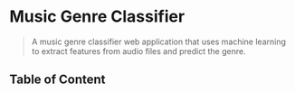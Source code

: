 # Music Genre Classifier
> A music genre classifier web application that uses machine learning to extract features from audio files and predict the genre.

## Table of Content

